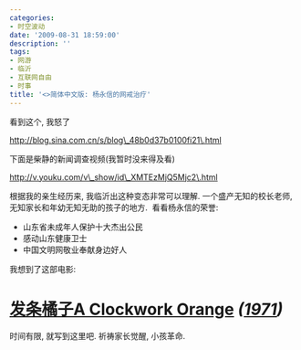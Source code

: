 ```yaml
---
categories:
- 时空波动
date: '2009-08-31 18:59:00'
description: ''
tags:
- 网游
- 临沂
- 互联网自由
- 时事
title: '<>简体中文版: 杨永信的网戒治疗'
---
```

看到这个, 我怒了  
  


http://blog.sina.com.cn/s/blog\_48b0d37b0100fi21\.html  

  


下面是柴静的新闻调查视频(我暂时没来得及看)  
  
http://v.youku.com/v\_show/id\_XMTEzMjQ5Mjc2\.html  
  
根据我的亲生经历来, 我临沂出这种变态非常可以理解. 一个盛产无知的校长老师, 无知家长和年幼无知无助的孩子的地方.  看看杨永信的荣誉:  
  



* 山东省未成年人保护十大杰出公民
* 感动山东健康卫士
* 中国文明网敬业奉献身边好人

我想到了这部电影:  
  
[发条橘子](http://www.mtime.com/movie/10550/)[A Clockwork Orange](http://www.mtime.com/movie/10550/)  *([1971](http://www.mtime.com/movie/section/year/1971/))*
===========================================================================================================================================================

  
时间有限, 就写到这里吧. 祈祷家长觉醒, 小孩革命.   
  

  
   
